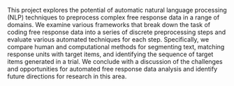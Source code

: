 This project explores the potential of automatic natural language processing (NLP) techniques to preprocess complex free response data in a range of domains.
We examine various frameworks that break down the task of coding free response data into a series of discrete preprocessing steps and evaluate various automated techniques for each step.
Specifically, we compare human and computational methods for segmenting text, matching response units with target items, and identifying the sequence of target items generated in a trial.
We conclude with a discussion of the challenges and opportunities for automated free response data analysis and identify future directions for research in this area.